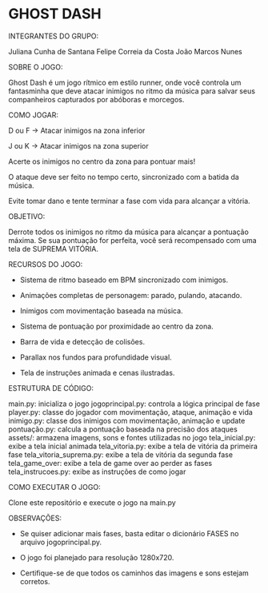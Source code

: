 # GHOST DASH

INTEGRANTES DO GRUPO:

Juliana Cunha de Santana
Felipe Correia da Costa
João Marcos Nunes

SOBRE O JOGO:

Ghost Dash é um jogo rítmico em estilo runner, onde você controla um fantasminha que deve atacar inimigos no ritmo da música para salvar seus companheiros capturados por abóboras e morcegos.

COMO JOGAR:

D ou F → Atacar inimigos na zona inferior

J ou K → Atacar inimigos na zona superior

Acerte os inimigos no centro da zona para pontuar mais!

O ataque deve ser feito no tempo certo, sincronizado com a batida da música.

Evite tomar dano e tente terminar a fase com vida para alcançar a vitória.

OBJETIVO:

Derrote todos os inimigos no ritmo da música para alcançar a pontuação máxima. Se sua pontuação for perfeita, você será recompensado com uma tela de SUPREMA VITÓRIA.

RECURSOS DO JOGO:

* Sistema de ritmo baseado em BPM sincronizado com inimigos.

* Animações completas de personagem: parado, pulando, atacando.

* Inimigos com movimentação baseada na música.

* Sistema de pontuação por proximidade ao centro da zona.

* Barra de vida e detecção de colisões.

* Parallax nos fundos para profundidade visual.

* Tela de instruções animada e cenas ilustradas.

ESTRUTURA DE CÓDIGO:

main.py: inicializa o jogo
jogoprincipal.py: controla a lógica principal de fase
player.py: classe do jogador com movimentação, ataque, animação e vida
inimigo.py: classe dos inimigos com movimentação, animação e update
pontuação.py: calcula a pontuação baseada na precisão dos ataques
assets/: armazena imagens, sons e fontes utilizadas no jogo
tela_inicial.py: exibe a tela inicial animada
tela_vitoria.py: exibe a tela de vitória da primeira fase
tela_vitoria_suprema.py: exibe a tela de vitória da segunda fase
tela_game_over: exibe a tela de game over ao perder as fases
tela_instrucoes.py: exibe as instruções de como jogar

COMO EXECUTAR O JOGO:

Clone este repositório e execute o jogo na main.py

OBSERVAÇÕES:

* Se quiser adicionar mais fases, basta editar o dicionário FASES no arquivo jogoprincipal.py.

* O jogo foi planejado para resolução 1280x720.

* Certifique-se de que todos os caminhos das imagens e sons estejam corretos.

